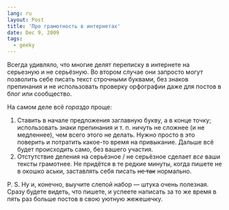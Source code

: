 ```yaml
---
lang: ru
layout: Post
title: 'Про грамотность в интернетах'
date: Dec 9, 2009
tags:
  - geeky
---
```


Всегда удивляло, что многие делят переписку в интернете на серьезную и не серьёзную. Во втором случае они запросто могут позволить себе писать текст строчными буквами, без знаков препинания и не использовать проверку орфографии даже для постов в блог или сообщество.

На самом деле всё *гораздо* проще:

1. Ставить в начале предложения заглавную букву, а в конце точку; использовать знаки препинания и т. п. ничуть не сложнее (и не медленнее), чем всего этого не делать. Нужно просто в это поверить и потратить какое-то время на привыкание. Дальше всё будет происходить само, без вашего участия.
2. Отстутствие деления на серьёзное / не серьёзное сделает *все* ваши тексты грамотнее. Не придётся в те редкие минуты, когда пишете не в окошко аськи, заставлять себя писать ~~не так~~ нормально.

P. S. Ну и, конечно, выучите слепой набор — штука очень полезная. Сразу будете видеть, что пишете, и успеете написать за то же время в пять раз больше постов в свою уютную жежешечку.

